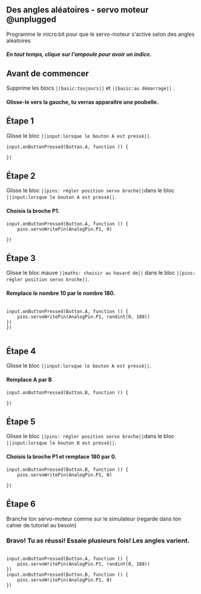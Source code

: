 ## Des angles aléatoires - servo moteur @unplugged
Programme le micro:bit pour que le servo-moteur s'active selon des angles aléatoires
##### En tout temps, clique sur l'ampoule pour avoir un indice.

## Avant de commencer
Supprime les blocs ``||basic:toujours||`` et  ``||basic:au démarrage||``  .
#### Glisse-le vers la gauche, tu verras apparaître une poubelle.


## Étape 1

Glisse le bloc ``||input:lorsque le bouton A est pressé||``.


```blocks
input.onButtonPressed(Button.A, function () {

})

```
## Étape 2

Glisse le bloc ``||pins: régler position servo broche||``dans le bloc  ``||input:lorsque le bouton A est pressé||``.
#### Choisis la broche P1.

``` blocks
input.onButtonPressed(Button.A, function () {
    pins.servoWritePin(AnalogPin.P1, 0)
    
})
```

## Étape 3
Glisse le bloc mauve ``||maths: choisir au hasard de||`` dans le bloc ``||pins: régler position servo broche||``.
#### Remplace le nombre 10 par le nombre 180.
``` blocks

input.onButtonPressed(Button.A, function () {
    pins.servoWritePin(AnalogPin.P1, randint(0, 180))
})
})


```
## Étape 4

Glisse le bloc ``||input:lorsque le bouton A est pressé||``.
#### Remplace A par B

```blocks
input.onButtonPressed(Button.B, function () {

})

```
## Étape 5

Glisse le bloc ``||pins: régler position servo broche||``dans le bloc  ``||input:lorsque le bouton B est pressé||``.
#### Choisis la broche P1 et remplace 180 par 0.

``` blocks
input.onButtonPressed(Button.B, function () {
    pins.servoWritePin(AnalogPin.P1, 0)
    
})
```


## Étape 6
Branche ton servo-moteur comme sur le simulateur (regarde dans ton cahier de tutoriel au besoin)
### Bravo! Tu as réussi! Essaie plusieurs fois! Les angles varient.

``` blocks

input.onButtonPressed(Button.A, function () {
    pins.servoWritePin(AnalogPin.P1, randint(0, 180))
})
input.onButtonPressed(Button.B, function () {
    pins.servoWritePin(AnalogPin.P1, 0)
})


```
